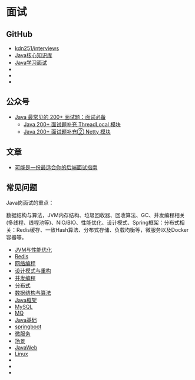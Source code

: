 #   面试

##  GitHub
-   [kdn251/interviews](https://github.com/kdn251/interviews)
-   [Java核心知识库](https://github.com/crossoverJie/JCSprout)
-   [Java学习面试](https://github.com/Snailclimb/JavaGuide)
-   []()
-   []()
-   []()



##  公众号
-   [Java 最常见的 200+ 面试题：面试必备](https://mp.weixin.qq.com/s/5r8qfBJg86XoKYM49dUVPQ)
    -   [Java 200+ 面试题补充 ThreadLocal 模块](https://mp.weixin.qq.com/s/hMC2pSvbz3ipho6uFbTdhg)
    -   [Java 200+ 面试题补充② Netty 模块](https://mp.weixin.qq.com/s/POWf1ERv0t0IMVNIG0Hwbw)


##  文章
-   [可能是一份最适合你的后端面试指南](https://www.javazhiyin.com/21634.html)


##  常见问题

Java岗面试的重点：

数据结构与算法，JVM内存结构、垃圾回收器、回收算法、GC、并发编程相关(多线程、线程池等)、NIO/BIO、性能优化、设计模式、Spring框架：分布式相关：Redis缓存、一致Hash算法、分布式存储、负载均衡等，微服务以及Docker容器等。

- [JVM与性能优化](002.md)
- [Redis](003.md)
- [网络编程](004.md)
- [设计模式与重构](005.md)
- [并发编程](006.md)
- [分布式](007.md)
- [数据结构与算法](008.md)
- [Java框架](009.md)
- [MySQL](010.md)
- [MQ](011.md)
- [Java基础](012.md)
- [springboot](013.md)
- [微服务](014.md)
- [场景](015.md)
- [JavaWeb](016.md)
- [Linux](017.md)
- []()
- []()
- []()

